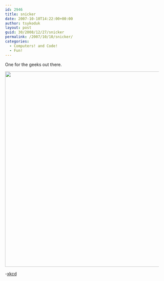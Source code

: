 ```yaml
---
id: 2946
title: snicker
date: 2007-10-10T14:22:00+00:00
author: tsykoduk
layout: post
guid: 30/2008/12/27/snicker
permalink: /2007/10/10/snicker/
categories:
  - Computers! and Code!
  - Fun!
---
```

One for the geeks out there.


<center><img src="http://greg.nokes.name/assets/2007/10/10/exploits_of_a_mom.png"  width="640px" /></center>

-<a href="http://xkcd.com/327/">xkcd</a>